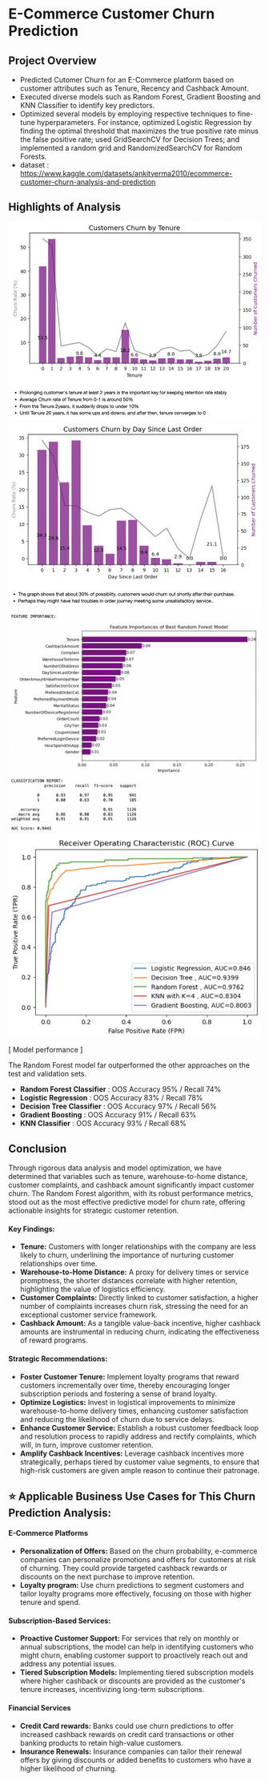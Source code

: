 # E-Commerce Customer Churn Prediction

## Project Overview
* Predicted Cutomer Churn for an E-Commerce platform based on customer attributes such as Tenure, Recency and Cashback Amount.
* Executed diverse models such as Random Forest, Gradient Boosting and KNN Classifier to identify key predictors.
* Optimized several models by employing respective techniques to fine-tune hyperparameters.
  For instance, optimized Logistic Regression by finding the optimal threshold that maximizes the true positive rate minus the false positive rate; used GridSearchCV for Decision Trees; and implemented a random grid and RandomizedSearchCV for Random Forests.
* dataset : https://www.kaggle.com/datasets/ankitverma2010/ecommerce-customer-churn-analysis-and-prediction
  
## Highlights of Analysis
![alt text](https://github.com/Hayoung-Zoe-Kim/ECommerce_Customer_Churn_Prediction/blob/main/Churn_by_Tenure.png)
![alt text](https://github.com/Hayoung-Zoe-Kim/ECommerce_Customer_Churn_Prediction/blob/main/Churn_by_Day_Since_LastOrder.png)
![alt text](https://github.com/Hayoung-Zoe-Kim/ECommerce_Customer_Churn_Prediction/blob/main/RandomForest_Result.png)
![alt text](https://github.com/Hayoung-Zoe-Kim/ECommerce_Customer_Churn_Prediction/blob/main/ROC_AUC_curve.png)

[ Model performance ] 

The Random Forest model far outperformed the other approaches on the test and validation sets. 
* **Random Forest Classifier** : OOS Accuracy 95% / Recall 74%
* **Logistic Regression** : OOS Accuracy 83% / Recall 78%
* **Decision Tree Classifier** : OOS Accuracy 97% / Recall 56%
* **Gradient Boosting** : OOS Accuracy 91% / Recall 63%
* **KNN Classifier** : OOS Accuracy 93% / Recall 68%

## Conclusion
Through rigorous data analysis and model optimization, we have determined that variables such as tenure, warehouse-to-home distance, customer complaints, and cashback amount significantly impact customer churn. The Random Forest algorithm, with its robust performance metrics, stood out as the most effective predictive model for churn rate, offering actionable insights for strategic customer retention.

#### Key Findings:
* **Tenure:** Customers with longer relationships with the company are less likely to churn, underlining the importance of nurturing customer relationships over time.
* **Warehouse-to-Home Distance:** A proxy for delivery times or service promptness, the shorter distances correlate with higher retention, highlighting the value of logistics efficiency.
* **Customer Complaints:** Directly linked to customer satisfaction, a higher number of complaints increases churn risk, stressing the need for an exceptional customer service framework.
* **Cashback Amount:** As a tangible value-back incentive, higher cashback amounts are instrumental in reducing churn, indicating the effectiveness of reward programs.

#### Strategic Recommendations:
* **Foster Customer Tenure:** Implement loyalty programs that reward customers incrementally over time, thereby encouraging longer subscription periods and fostering a sense of brand loyalty.
* **Optimize Logistics:** Invest in logistical improvements to minimize warehouse-to-home delivery times, enhancing customer satisfaction and reducing the likelihood of churn due to service delays.
* **Enhance Customer Service:** Establish a robust customer feedback loop and resolution process to rapidly address and rectify complaints, which will, in turn, improve customer retention.
* **Amplify Cashback Incentives:** Leverage cashback incentives more strategically, perhaps tiered by customer value segments, to ensure that high-risk customers are given ample reason to continue their patronage.

## ⭐️ Applicable Business Use Cases for This Churn Prediction Analysis:
#### E-Commerce Platforms
* **Personalization of Offers:** Based on the churn probability, e-commerce companies can personalize promotions and offers for customers at risk of churning. They could provide targeted cashback rewards or discounts on the next purchase to improve retention.
* **Loyalty program:** Use churn predictions to segment customers and tailor loyalty programs more effectively, focusing on those with higher tenure and spend.

#### Subscription-Based Services:
* **Proactive Customer Support:** For services that rely on monthly or annual subscriptions, the model can help in identifying customers who might churn, enabling customer support to proactively reach out and address any potential issues.
* **Tiered Subscription Models:** Implementing tiered subscription models where higher cashback or discounts are provided as the customer's tenure increases, incentivizing long-term subscriptions.

#### Financial Services
* **Credit Card rewards:** Banks could use churn predictions to offer increased cashback rewards on credit card transactions or other banking products to retain high-value customers.
* **Insurance Renewals:** Insurance companies can tailor their renewal offers by giving discounts or added benefits to customers who have a higher likelihood of churning.






